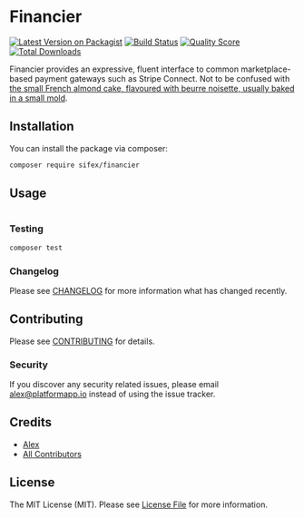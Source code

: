 # Financier

[![Latest Version on Packagist](https://img.shields.io/packagist/v/sifex/financier.svg?style=flat-square)](https://packagist.org/packages/sifex/financier)
[![Build Status](https://img.shields.io/travis/sifex/financier/master.svg?style=flat-square)](https://travis-ci.org/sifex/financier)
[![Quality Score](https://img.shields.io/scrutinizer/g/sifex/financier.svg?style=flat-square)](https://scrutinizer-ci.com/g/sifex/financier)
[![Total Downloads](https://img.shields.io/packagist/dt/sifex/financier.svg?style=flat-square)](https://packagist.org/packages/sifex/financier)

Financier provides an expressive, fluent interface to common marketplace-based payment gateways such as Stripe Connect. Not to be confused with [the small French almond cake, flavoured with beurre noisette, usually baked in a small mold](https://en.wikipedia.org/wiki/Financier_(cake)).

## Installation

You can install the package via composer:

```bash
composer require sifex/financier
```

## Usage

```php

```

### Testing

``` bash
composer test
```

### Changelog

Please see [CHANGELOG](CHANGELOG.md) for more information what has changed recently.

## Contributing

Please see [CONTRIBUTING](CONTRIBUTING.md) for details.

### Security

If you discover any security related issues, please email alex@platformapp.io instead of using the issue tracker.

## Credits

- [Alex](https://github.com/sifex)
- [All Contributors](../../contributors)

## License

The MIT License (MIT). Please see [License File](LICENSE.md) for more information.
